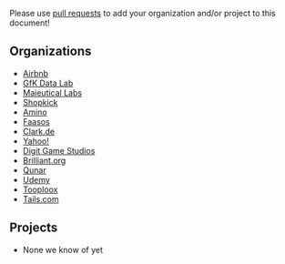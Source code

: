 Please use [pull requests](https://github.com/airbnb/superset/pull/new/master)
to add your organization and/or project to this document!

Organizations
----------
 - [Airbnb](https://github.com/airbnb)
 - [GfK Data Lab](http://datalab.gfk.com)
 - [Maieutical Labs](https://cloudschooling.it)
 - [Shopkick](https://www.shopkick.com)
 - [Amino](https://amino.com)
 - [Faasos](http://faasos.com/)
 - [Clark.de](http://clark.de/)
 - [Yahoo!](www.yahoo.com)
 - [Digit Game Studios](https://www.digitgaming.com/)
 - [Brilliant.org](https://brilliant.org/)
 - [Qunar](https://www.qunar.com/)
 - [Udemy](https://www.udemy.com/)
 - [Tooploox](https://www.tooploox.com/)
 - [Tails.com](https://tails.com)

Projects
----------
 - None we know of yet
